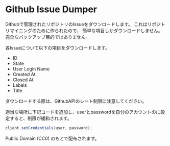 # Github Issue Dumper

Githubで管理されたリポジトリのIssueをダウンロードします。
これはリポジトリマイニングのために作られたので、
簡単な項目しかダウンロードしません。
完全なバックアップ目的ではありません。

各Issueについて以下の項目をダウンロードします。

- ID
- State
- User Login Name
- Created At
- Closed At
- Labels
- Title

ダウンロードする際は、GithubAPIのレート制限に注意してください。

適当な場所に下記コードを追加し、userとpasswordを自分のアカウントのに設定すると、制限が緩和されます。

```java
client.setCredentials(user, password);
```

Public Domain (CC0) のもとで配布されます。

